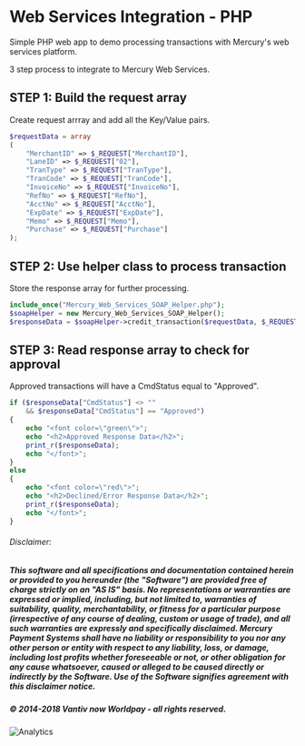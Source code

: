 Web Services Integration - PHP
============================

Simple PHP web app to demo processing transactions with Mercury's web services platform.

3 step process to integrate to Mercury Web Services.

## STEP 1: Build the request array
    
Create request arrray and add all the Key/Value pairs.
  
```PHP
$requestData = array
(
  	"MerchantID" => $_REQUEST["MerchantID"],
  	"LaneID" => $_REQUEST["02"],
	"TranType" => $_REQUEST["TranType"],
	"TranCode" => $_REQUEST["TranCode"],
	"InvoiceNo" => $_REQUEST["InvoiceNo"],
	"RefNo" => $_REQUEST["RefNo"],
	"AcctNo" => $_REQUEST["AcctNo"],
	"ExpDate" => $_REQUEST["ExpDate"],
	"Memo" => $_REQUEST["Memo"],
	"Purchase" => $_REQUEST["Purchase"]
);
```
  
## STEP 2: Use helper class to process transaction

Store the response array for further processing.

```PHP
include_once("Mercury_Web_Services_SOAP_Helper.php");
$soapHelper = new Mercury_Web_Services_SOAP_Helper();
$responseData = $soapHelper->credit_transaction($requestData, $_REQUEST["Password"]);
```

## STEP 3: Read response array to check for approval

Approved transactions will have a CmdStatus equal to "Approved".

```PHP
if ($responseData["CmdStatus"] <> ""
  	&& $responseData["CmdStatus"] == "Approved")
{
	echo "<font color=\"green\">";
	echo "<h2>Approved Response Data</h2>";
	print_r($responseData);
	echo "</font>";
}
else
{
	echo "<font color=\"red\">";
	echo "<h2>Declined/Error Response Data</h2>";
	print_r($responseData);
	echo "</font>";
}
```


###### Disclaimer:
##### This software and all specifications and documentation contained herein or provided to you hereunder (the "Software") are provided free of charge strictly on an "AS IS" basis. No representations or warranties are expressed or implied, including, but not limited to, warranties of suitability, quality, merchantability, or fitness for a particular purpose (irrespective of any course of dealing, custom or usage of trade), and all such warranties are expressly and specifically disclaimed. Mercury Payment Systems shall have no liability or responsibility to you nor any other person or entity with respect to any liability, loss, or damage, including lost profits whether foreseeable or not, or other obligation for any cause whatsoever, caused or alleged to be caused directly or indirectly by the Software. Use of the Software signifies agreement with this disclaimer notice.

##### © 2014-2018 Vantiv now Worldpay - all rights reserved.

![Analytics](https://ga-beacon.appspot.com/UA-60858025-31/WebServices.PHP/readme?pixel)
